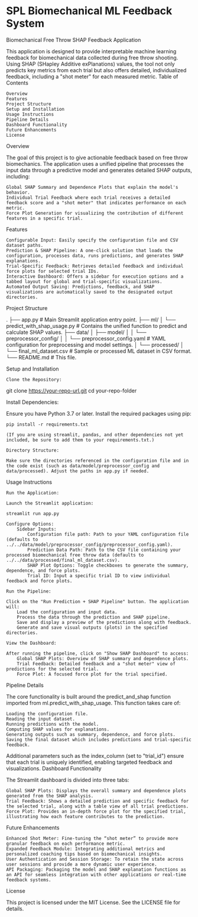 # SPL Biomechanical ML Feedback System

Biomechanical Free Throw SHAP Feedback Application

This application is designed to provide interpretable machine learning feedback for biomechanical data collected during free throw shooting. Using SHAP (SHapley Additive exPlanations) values, the tool not only predicts key metrics from each trial but also offers detailed, individualized feedback, including a "shot meter" for each measured metric.
Table of Contents

    Overview
    Features
    Project Structure
    Setup and Installation
    Usage Instructions
    Pipeline Details
    Dashboard Functionality
    Future Enhancements
    License

Overview

The goal of this project is to give actionable feedback based on free throw biomechanics. The application uses a unified pipeline that processes the input data through a predictive model and generates detailed SHAP outputs, including:

    Global SHAP Summary and Dependence Plots that explain the model's behavior.
    Individual Trial Feedback where each trial receives a detailed feedback score and a "shot meter" that indicates performance on each metric.
    Force Plot Generation for visualizing the contribution of different features in a specific trial.

Features

    Configurable Input: Easily specify the configuration file and CSV dataset paths.
    Prediction & SHAP Pipeline: A one-click solution that loads the configuration, processes data, runs predictions, and generates SHAP explanations.
    Trial-Specific Feedback: Retrieves detailed feedback and individual force plots for selected trial IDs.
    Interactive Dashboard: Offers a sidebar for execution options and a tabbed layout for global and trial-specific visualizations.
    Automated Output Saving: Predictions, feedback, and SHAP visualizations are automatically saved to the designated output directories.

Project Structure

.
├── app.py                  # Main Streamlit application entry point.
├── ml/
│   └── predict_with_shap_usage.py  # Contains the unified function to predict and calculate SHAP values.
├── data/
│   ├── model/
│   │   └── preprocessor_config/
│   │       └── preprocessor_config.yaml   # YAML configuration for preprocessing and model settings.
│   └── processed/
│       └── final_ml_dataset.csv         # Sample or processed ML dataset in CSV format.
└── README.md               # This file.

Setup and Installation

    Clone the Repository:

git clone https://your-repo-url.git
cd your-repo-folder

Install Dependencies:

Ensure you have Python 3.7 or later. Install the required packages using pip:

    pip install -r requirements.txt

    (If you are using streamlit, pandas, and other dependencies not yet included, be sure to add them to your requirements.txt.)

    Directory Structure:

    Make sure the directories referenced in the configuration file and in the code exist (such as data/model/preprocessor_config and data/processed). Adjust the paths in app.py if needed.

Usage Instructions

    Run the Application:

    Launch the Streamlit application:

    streamlit run app.py

    Configure Options:
        Sidebar Inputs:
            Configuration file path: Path to your YAML configuration file (defaults to ../../data/model/preprocessor_config/preprocessor_config.yaml).
            Prediction Data Path: Path to the CSV file containing your processed biomechanical free throw data (defaults to ../../data/processed/final_ml_dataset.csv).
            SHAP Plot Options: Toggle checkboxes to generate the summary, dependence, and force plots.
            Trial ID: Input a specific trial ID to view individual feedback and force plots.

    Run the Pipeline:

    Click on the "Run Prediction + SHAP Pipeline" button. The application will:
        Load the configuration and input data.
        Process the data through the prediction and SHAP pipeline.
        Save and display a preview of the predictions along with feedback.
        Generate and save visual outputs (plots) in the specified directories.

    View the Dashboard:

    After running the pipeline, click on "Show SHAP Dashboard" to access:
        Global SHAP Plots: Overview of SHAP summary and dependence plots.
        Trial Feedback: Detailed feedback and a "shot meter" view of predictions for the selected trial.
        Force Plot: A focused force plot for the trial specified.

Pipeline Details

The core functionality is built around the predict_and_shap function imported from ml.predict_with_shap_usage. This function takes care of:

    Loading the configuration file.
    Reading the input dataset.
    Running predictions with the model.
    Computing SHAP values for explanations.
    Generating outputs such as summary, dependence, and force plots.
    Saving the final dataset which includes predictions and trial-specific feedback.

Additional parameters such as the index_column (set to "trial_id") ensure that each trial is uniquely identified, enabling targeted feedback and visualizations.
Dashboard Functionality

The Streamlit dashboard is divided into three tabs:

    Global SHAP Plots: Displays the overall summary and dependence plots generated from the SHAP analysis.
    Trial Feedback: Shows a detailed prediction and specific feedback for the selected trial, along with a table view of all trial predictions.
    Force Plot: Provides an in-depth force plot for the specified trial, illustrating how each feature contributes to the prediction.

Future Enhancements

    Enhanced Shot Meter: Fine-tuning the “shot meter” to provide more granular feedback on each performance metric.
    Expanded Feedback Module: Integrating additional metrics and personalized coaching tips based on biomechanical insights.
    User Authentication and Session Storage: To retain the state across user sessions and provide a more dynamic user experience.
    API Packaging: Packaging the model and SHAP explanation functions as an API for seamless integration with other applications or real-time feedback systems.

License

This project is licensed under the MIT License. See the LICENSE file for details.
